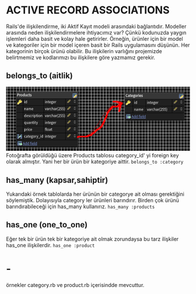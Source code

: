 # ACTIVE RECORD ASSOCIATIONS
Rails'de ilişkilendirme, iki Aktif Kayıt modeli arasındaki bağlantıdır.
Modeller arasında neden ilişkilendirmelere ihtiyacımız var? Çünkü kodunuzda yaygın 
işlemleri daha basit ve kolay hale getirirler. Örneğin, ürünler için bir model ve 
kategoriler için bir model içeren basit bir Rails uygulamasını düşünün.
Her kategorinin birçok ürünü olabilir. Bu ilişkilerin varlığını projemizde belirtmemiz ve 
kodlarımızı bu ilişkilere göre yazmamız gerekir.

## belongs_to (aitlik)

![](images/assoc.png)
Fotoğrafta görüldüğü üzere Products tablosu category_id' yi foreign key
olarak almıştır. Yani her bir ürün bir kategoriye aittir.
`belongs_to :category`

## has_many (kapsar,sahiptir)
Yukarıdaki örnek tablolarda her ürünün bir categorye ait olması
gerektiğini söylemiştik. Dolayısıyla category ler ürünleri barındırır.
Birden çok ürünü barındırabileceği için has_many kullanırız.
`has_many :products`

## has_one (one_to_one)
Eğer tek bir ürün tek bir kategoriye ait olmak zorundaysa bu tarz 
ilişkiler has_one ilişkilerdir.
`has_one :product`


# -
örnekler category.rb ve product.rb içerisindde mevcuttur.